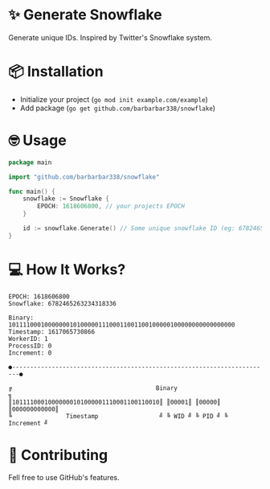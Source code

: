 # ✨ Generate Snowflake

Generate unique IDs. Inspired by Twitter's Snowflake system.

# 📦 Installation

-   Initialize your project (`go mod init example.com/example`)
-   Add package (`go get github.com/barbarbar338/snowflake`)

# 🤓 Usage

```go
package main

import "github.com/barbarbar338/snowflake"

func main() {
    snowflake := Snowflake {
		EPOCH: 1618606800, // your projects EPOCH
	}

    id := snowflake.Generate() // Some unique snowflake ID (eg: 6782465263234318336)
}
```

# 💻 How It Works?

```
EPOCH: 1618606800
Snowflake: 6782465263234318336

Binary: 101111000100000001010000011100011001100100000100000000000000000
Timestamp: 1617065730866
WorkerID: 1
ProcessID: 0
Increment: 0

●------------------------------------------------------------------------●

╔                                        Binary                          ╗
║10111100010000000101000001110001100110010║ ║00001║ ║00000║ ║000000000000║
╚               Timestamp                 ╝ ╚ WID ╝ ╚ PID ╝ ╚  Increment ╝
```

# 🧦 Contributing

Fell free to use GitHub's features.

